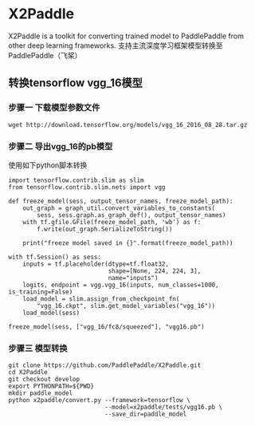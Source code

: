 # X2Paddle
X2Paddle is a toolkit for converting trained model to PaddlePaddle from other deep learning frameworks. 支持主流深度学习框架模型转换至PaddlePaddle（飞桨）


## 转换tensorflow vgg_16模型

### 步骤一 下载模型参数文件
```
wget http://download.tensorflow.org/models/vgg_16_2016_08_28.tar.gz
```

### 步骤二 导出vgg_16的pb模型
使用如下python脚本转换
```
import tensorflow.contrib.slim as slim
from tensorflow.contrib.slim.nets import vgg

def freeze_model(sess, output_tensor_names, freeze_model_path):
    out_graph = graph_util.convert_variables_to_constants(
        sess, sess.graph.as_graph_def(), output_tensor_names)
    with tf.gfile.GFile(freeze_model_path, 'wb') as f:
        f.write(out_graph.SerializeToString())

    print("freeze model saved in {}".format(freeze_model_path))
    
with tf.Session() as sess:
    inputs = tf.placeholder(dtype=tf.float32,
                            shape=[None, 224, 224, 3],
                            name="inputs")
    logits, endpoint = vgg.vgg_16(inputs, num_classes=1000, is_training=False)
    load_model = slim.assign_from_checkpoint_fn(
        "vgg_16.ckpt", slim.get_model_variables("vgg_16"))
    load_model(sess)
    
freeze_model(sess, ["vgg_16/fc8/squeezed"], "vgg16.pb")
```

### 步骤三 模型转换

```
git clone https://github.com/PaddlePaddle/X2Paddle.git
cd X2Paddle
git checkout develop
export PYTHONPATH=${PWD}
mkdir paddle_model
python x2paddle/convert.py --framework=tensorflow \
                           --model=x2paddle/tests/vgg16.pb \
                           --save_dir=paddle_model
```
